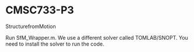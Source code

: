 # CMSC733-P3
StructurefromMotion


Run SfM_Wrapper.m. We use a different solver called TOMLAB/SNOPT. You need to install the solver to run the code.
